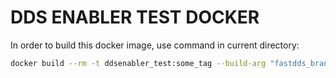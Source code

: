 # DDS ENABLER TEST DOCKER

In order to build this docker image, use command in current directory:

```sh
docker build --rm -t ddsenabler_test:some_tag --build-arg "fastdds_branch=master" --build-arg "devutils_branch=main" --build-arg "ddspipe_branch=main" --build-arg "ddsenabler_branch=main" .
```
